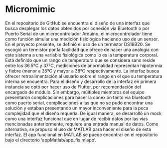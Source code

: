 # Micromimic
En el repositorio de GitHub se encuentra el diseño de una interfaz que busca desplegar los datos obtenidos por conexión vía Bluetooth o por Puerto Serial de un microcontrolador Arduino, el microcontrolador tiene como función simular una medición fisiológica haciendo uso de un sensor. En el proyecto presente, se definió el uso de un termistor DS18B20.
Se escogió un termistor por la facilidad que ofrece de hacer una analogía con este sistema a una variable fisiológica como lo es la temperatura corporal. Está definido que un rango de temperatura que se considera sano reside entre los 36.5°C y 37°C, mediciones de anormalidad representan hipotermia y fiebre (menor a 35°C y mayor a 38°C respectivamente.
La interfaz busca ofrecer retroalimentación al usuario sobre el rango en el que su temperatura interna se encuentra.
Para el diseño y desarrollo de la interfaz en primera instancia se optó por hacer uso de Flutter, por recomendación del encargado de módulo. Sin embargo, múltiples miembros del equipo presentaron complicaciones para hacer la conexión tanto vía bluetooth como puerto serial, complicaciones a las que no se pudo encontrar una solución y estaban presentando un mayor inconveniente para la poca complejidad que el diseño requería.
De igual manera, se desarrolló un mock como una interfaz funcional que en lugar de recibir datos por las vías mencionadas anteriormente, requiere una entrada manual de datos.
Como alternativa, se propuso el uso de MATLAB para hacer el diseño de esta interfaz. 
El app funcional en MATLAB se puede encontrar en el repositorio bajo el directorio  ‘appMatlab/app_fis.mlapp’.
